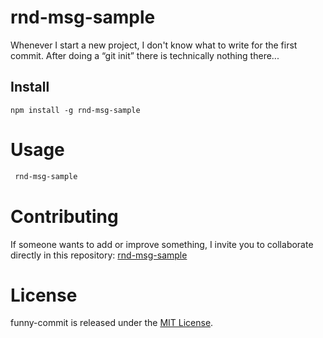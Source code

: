 # rnd-msg-sample

Whenever I start a new project, I don't know what to write for the first commit. After doing a “git init” there is technically nothing there...

## Install

```npm
npm install -g rnd-msg-sample
```

# Usage

```bash
 rnd-msg-sample
```

# Contributing

If someone wants to add or improve something, I invite you to collaborate directly in this repository: [rnd-msg-sample](https://github.com/alfredoaguiararce/rnd-msg-sample)

# License

funny-commit is released under the [MIT License](https://opensource.org/licenses/MIT).